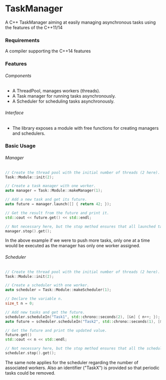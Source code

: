 # TaskManager
A C++ TaskManager aiming at easily managing asynchronous tasks using the features of the C++11/14

### Requirements
A compiler supporting the C++14 features

### Features
###### Components
* A ThreadPool, manages workers (threads).
* A Task manager for running tasks asynchronously.
* A Scheduler for scheduling tasks asynchronously.

###### Interface
* The library exposes a module with free functions for creating managers and schedulers.

### Basic Usage
###### Manager
```C++
// Create the thread pool with the initial number of threads (2 here).
Task::Module::init(2);

// Create a task manager with one worker.
auto manager = Task::Module::makeManager(1);

// Add a new task and get its future.
auto future = manager.launch([] { return 42; });

// Get the result from the future and print it.
std::cout << future.get() << std::endl;

// Not necessary here, but the stop method ensures that all launched tasks have been executed.
manager.stop().get();
```

In the above example if we were to push more tasks, only one at a time would be executed as the manager has only one worker assigned.

###### Scheduler
```C++
// Create the thread pool with the initial number of threads (2 here).
Task::Module::init(2);

// Create a scheduler with one worker.
auto scheduler = Task::Module::makeScheduler(1);

// Declare the variable n.
size_t n = 0;

// Add new tasks and get the future.
scheduler.scheduleIn("Task1", std::chrono::seconds(2), [&n] { n++; });
auto future = scheduler.scheduleIn("Task2", std::chrono::seconds(1), [&n] { n = 41 });

// Get the future and print the updated value.
future.get()
std::cout << n << std::endl;

// Not necessary here, but the stop method ensures that all the scheduled tasks have been executed.
scheduler.stop().get();
```

The same note applies for the scheduler regarding the number of associated workers.
Also an identifier ("TaskX") is provided so that periodic tasks could be removed.

